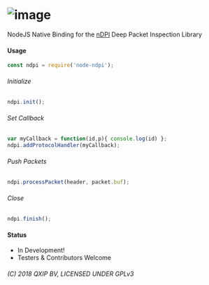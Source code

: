 # ![image](https://user-images.githubusercontent.com/1423657/36633764-503e637e-199b-11e8-8784-117a04167ce6.png)

NodeJS Native Binding for the [nDPI](https://github.com/ntop/ndpi) Deep Packet Inspection Library

#### Usage
```javascript
const ndpi = require('node-ndpi');
```
###### Initialize
```javascript
ndpi.init();
```
###### Set Callback
```javascript
var myCallback = function(id,p){ console.log(id) };
ndpi.addProtocolHandler(myCallback); 
```
###### Push Packets
```javascript
ndpi.processPacket(header, packet.buf);
``` 
###### Close
```javascript
ndpi.finish();
```

#### Status
* In Development! 
* Testers & Contributors Welcome

###### (C) 2018 QXIP BV, LICENSED UNDER GPLv3


